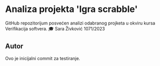 # Analiza projekta 'Igra scrabble'

GitHub repozitorijum posvećen analizi odabranog projketa u okviru kursa Verifikacija softvera. 
🎓 Sara Živković 1071/2023

## Autor 

Ovo je inicijalni commit za testiranje.